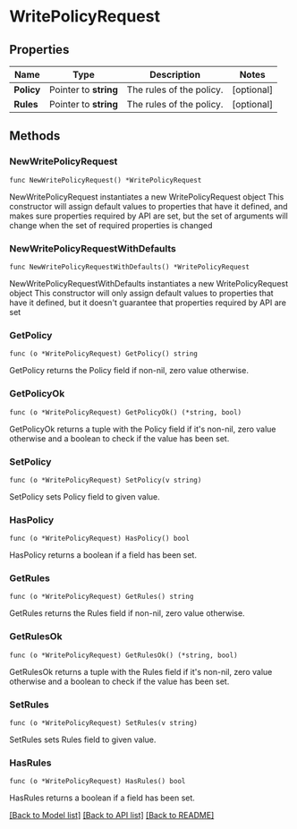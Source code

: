 # WritePolicyRequest


## Properties

Name | Type | Description | Notes
------------ | ------------- | ------------- | -------------
**Policy** | Pointer to **string** | The rules of the policy. | [optional] 
**Rules** | Pointer to **string** | The rules of the policy. | [optional] 



## Methods


### NewWritePolicyRequest

`func NewWritePolicyRequest() *WritePolicyRequest`

NewWritePolicyRequest instantiates a new WritePolicyRequest object
This constructor will assign default values to properties that have it defined,
and makes sure properties required by API are set, but the set of arguments
will change when the set of required properties is changed

### NewWritePolicyRequestWithDefaults

`func NewWritePolicyRequestWithDefaults() *WritePolicyRequest`

NewWritePolicyRequestWithDefaults instantiates a new WritePolicyRequest object
This constructor will only assign default values to properties that have it defined,
but it doesn't guarantee that properties required by API are set


### GetPolicy

`func (o *WritePolicyRequest) GetPolicy() string`

GetPolicy returns the Policy field if non-nil, zero value otherwise.

### GetPolicyOk

`func (o *WritePolicyRequest) GetPolicyOk() (*string, bool)`

GetPolicyOk returns a tuple with the Policy field if it's non-nil, zero value otherwise
and a boolean to check if the value has been set.

### SetPolicy

`func (o *WritePolicyRequest) SetPolicy(v string)`

SetPolicy sets Policy field to given value.


### HasPolicy

`func (o *WritePolicyRequest) HasPolicy() bool`

HasPolicy returns a boolean if a field has been set.




### GetRules

`func (o *WritePolicyRequest) GetRules() string`

GetRules returns the Rules field if non-nil, zero value otherwise.

### GetRulesOk

`func (o *WritePolicyRequest) GetRulesOk() (*string, bool)`

GetRulesOk returns a tuple with the Rules field if it's non-nil, zero value otherwise
and a boolean to check if the value has been set.

### SetRules

`func (o *WritePolicyRequest) SetRules(v string)`

SetRules sets Rules field to given value.


### HasRules

`func (o *WritePolicyRequest) HasRules() bool`

HasRules returns a boolean if a field has been set.









[[Back to Model list]](../README.md#documentation-for-models) [[Back to API list]](../README.md#documentation-for-api-endpoints) [[Back to README]](../README.md)


